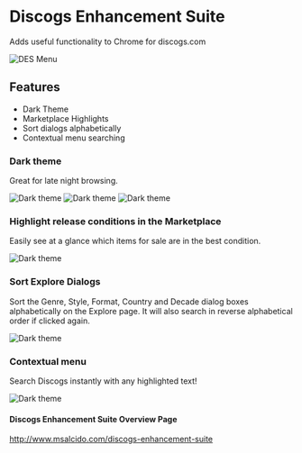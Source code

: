 # Discogs Enhancement Suite
Adds useful functionality to Chrome for discogs.com

![DES Menu](http://www.msalcido.com/github/DES-shots/menu-2.png?raw=true "The DES menu preview")

## Features
* Dark Theme
* Marketplace Highlights
* Sort dialogs alphabetically
* Contextual menu searching

### Dark theme
Great for late night browsing.

![Dark theme](http://www.msalcido.com/github/DES-shots/release-profile.png?raw=true "Dark theme preview")
![Dark theme](http://www.msalcido.com/github/DES-shots/wantlist.png?raw=true "Dark theme preview")
![Dark theme](http://www.msalcido.com/github/DES-shots/add-release.png?raw=true "Add release preview")

### Highlight release conditions in the Marketplace
Easily see at a glance which items for sale are in the best condition. 

![Dark theme](http://www.msalcido.com/github/DES-shots/highlights.png?raw=true "Marketplace Highlights preview")

### Sort Explore Dialogs
Sort the Genre, Style, Format, Country and Decade dialog boxes alphabetically on the Explore page. It will also search in reverse alphabetical order if clicked again.

![Dark theme](http://www.msalcido.com/github/DES-shots/sort-arrow.png?raw=true "Sorting preview")

### Contextual menu
Search Discogs instantly with any highlighted text!

![Dark theme](http://www.msalcido.com/github/DES-shots/context-menu.png?raw=true "Contextual menu preview")

#### Discogs Enhancement Suite Overview Page
<http://www.msalcido.com/discogs-enhancement-suite>